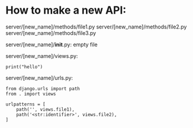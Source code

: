 # How to make a new API:

server/[new_name]/methods/file1.py
server/[new_name]/methods/file2.py
server/[new_name]/methods/file3.py

server/[new_name]/**init**.py: empty file

server/[new_name]/views.py:

```
print("hello")
```

server/[new_name]/urls.py:

```
from django.urls import path
from . import views

urlpatterns = [
    path('', views.file1),
    path('<str:identifier>', views.file2),
]
```
